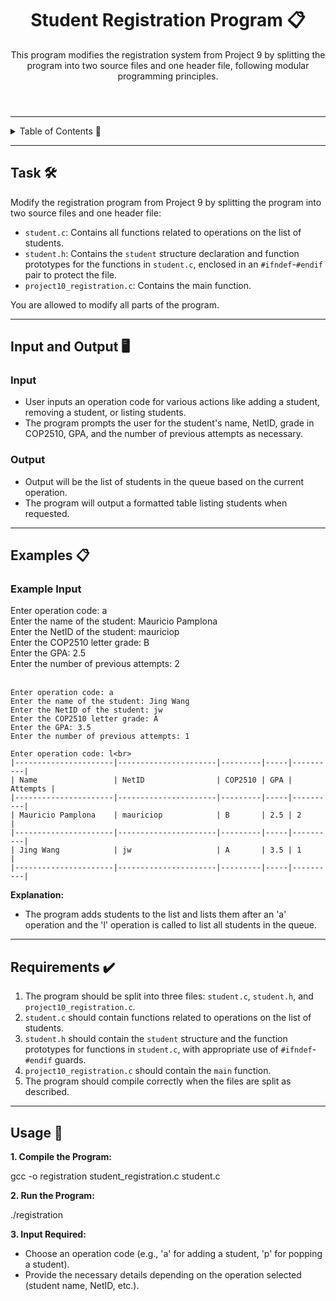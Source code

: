 <!DOCTYPE html>
<html lang="en">
<head>
  <meta charset="UTF-8">
  <meta name="viewport" content="width=device-width, initial-scale=1.0">
</head>
<body>

<header>
  <h1>Student Registration Program 📋</h1>
  <p>
    This program modifies the registration system from Project 9 by splitting the program into two source files and one header file, following modular programming principles.
  </p>
</header>

<hr>

<details>
  <summary>Table of Contents 📖</summary>
  <ul>
    <li><a href="#task">Task</a></li>
    <li><a href="#input-and-output">Input and Output</a></li>
    <li><a href="#examples">Examples</a></li>
    <li><a href="#requirements">Requirements</a></li>
    <li><a href="#usage">Usage</a></li>
  </ul>
</details>

<hr>

<section id="task">
  <h2>Task 🛠️</h2>
  <p>
    Modify the registration program from Project 9 by splitting the program into two source files and one header file:
    <ul>
      <li><code>student.c</code>: Contains all functions related to operations on the list of students.</li>
      <li><code>student.h</code>: Contains the <code>student</code> structure declaration and function prototypes for the functions in <code>student.c</code>, enclosed in an <code>#ifndef</code>-<code>#endif</code> pair to protect the file.</li>
      <li><code>project10_registration.c</code>: Contains the main function.</li>
    </ul>
    You are allowed to modify all parts of the program.
  </p>
</section>

<hr>

<section id="input-and-output">
  <h2>Input and Output 🖥️</h2>
  <h3>Input</h3>
  <ul>
    <li>User inputs an operation code for various actions like adding a student, removing a student, or listing students.</li>
    <li>The program prompts the user for the student's name, NetID, grade in COP2510, GPA, and the number of previous attempts as necessary.</li>
  </ul>

  <h3>Output</h3>
  <ul>
    <li>Output will be the list of students in the queue based on the current operation.</li>
    <li>The program will output a formatted table listing students when requested.</li>
  </ul>
</section>

<hr>

<section id="examples">
  <h2>Examples 📋</h2>
  <h3>Example Input</h3>
  <div class="code-block">
    Enter operation code: a<br>
    Enter the name of the student: Mauricio Pamplona<br>
    Enter the NetID of the student: mauriciop<br>
    Enter the COP2510 letter grade: B<br>
    Enter the GPA: 2.5<br>
    Enter the number of previous attempts: 2<br><br>

    Enter operation code: a
    Enter the name of the student: Jing Wang
    Enter the NetID of the student: jw
    Enter the COP2510 letter grade: A
    Enter the GPA: 3.5
    Enter the number of previous attempts: 1

    Enter operation code: l<br>
    |----------------------|----------------------|---------|-----|----------|
    | Name                 | NetID                | COP2510 | GPA | Attempts |
    |----------------------|----------------------|---------|-----|----------|
    | Mauricio Pamplona    | mauriciop            | B       | 2.5 | 2        |
    |----------------------|----------------------|---------|-----|----------|
    | Jing Wang            | jw                   | A       | 3.5 | 1        |
    |----------------------|----------------------|---------|-----|----------|
  </div>
  <p><strong>Explanation:</strong></p>
  <ul>
    <li>The program adds students to the list and lists them after an 'a' operation and the 'l' operation is called to list all students in the queue.</li>
  </ul>
</section>

<hr>

<section id="requirements">
  <h2>Requirements ✔️</h2>
  <ol>
    <li>The program should be split into three files: <code>student.c</code>, <code>student.h</code>, and <code>project10_registration.c</code>.</li>
    <li><code>student.c</code> should contain functions related to operations on the list of students.</li>
    <li><code>student.h</code> should contain the <code>student</code> structure and the function prototypes for functions in <code>student.c</code>, with appropriate use of <code>#ifndef</code>-<code>#endif</code> guards.</li>
    <li><code>project10_registration.c</code> should contain the <code>main</code> function.</li>
    <li>The program should compile correctly when the files are split as described.</li>
  </ol>
</section>

<hr>

<section id="usage">
  <h2>Usage 🚀</h2>
  <p><strong>1. Compile the Program:</strong></p>
  <div class="code-block">
    gcc -o registration student_registration.c student.c
  </div>
  
  <p><strong>2. Run the Program:</strong></p>
  <div class="code-block">
    ./registration
  </div>
  
  <p><strong>3. Input Required:</strong></p>
  <ul>
    <li>Choose an operation code (e.g., 'a' for adding a student, 'p' for popping a student).</li>
    <li>Provide the necessary details depending on the operation selected (student name, NetID, etc.).</li>
  </ul>
</section>

</body>
</html>
